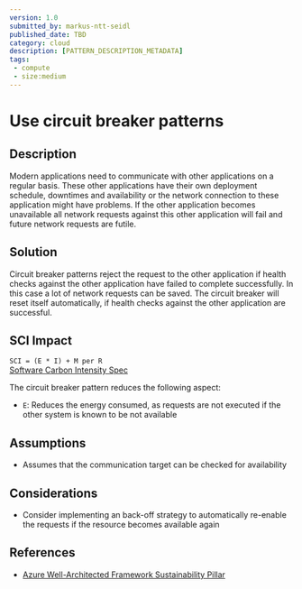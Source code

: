```yaml
---
version: 1.0
submitted_by: markus-ntt-seidl
published_date: TBD
category: cloud
description: [PATTERN_DESCRIPTION_METADATA]
tags: 
 - compute
 - size:medium
---
```


# Use circuit breaker patterns

## Description

Modern applications need to communicate with other applications on a regular basis. These other applications have their own deployment schedule, downtimes and availability or the network connection to these application might have problems.
If the other application becomes unavailable all network requests against this other application will fail and future network requests are futile.

## Solution

Circuit breaker patterns reject the request to the other application if health checks against the other application have failed to complete successfully. In this case a lot of network requests can be saved. 
The circuit breaker will reset itself automatically, if health checks against the other application are successful.

## SCI Impact

`SCI = (E * I) + M per R`  
[Software Carbon Intensity Spec](https://grnsft.org/sci)

The circuit breaker pattern reduces the following aspect:

- `E`: Reduces the energy consumed, as requests are not executed if the other system is known to be not available

## Assumptions

- Assumes that the communication target can be checked for availability

## Considerations

- Consider implementing an back-off strategy to automatically re-enable the requests if the resource becomes available again

## References

- [Azure Well-Architected Framework Sustainability Pillar](https://learn.microsoft.com/en-us/azure/architecture/framework/sustainability/sustainability-application-design)

